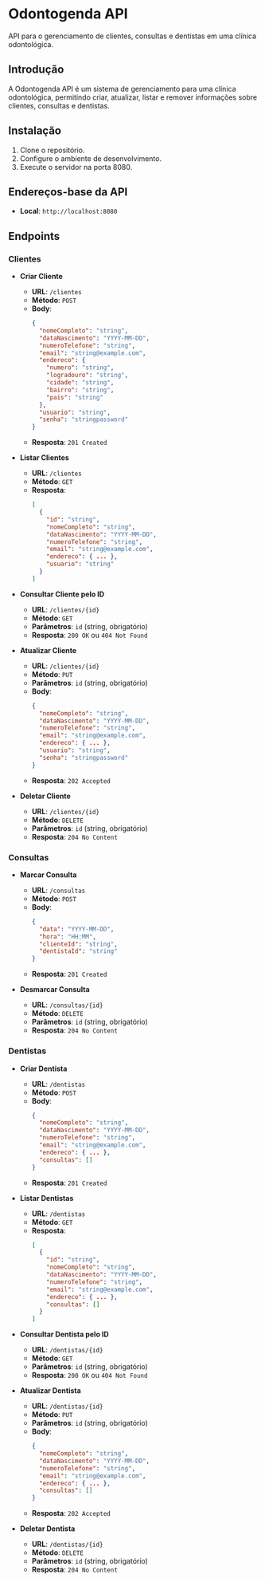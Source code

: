 # Odontogenda API

API para o gerenciamento de clientes, consultas e dentistas em uma clínica odontológica.

## Introdução

A Odontogenda API é um sistema de gerenciamento para uma clínica odontológica, permitindo criar, atualizar, listar e remover informações sobre clientes, consultas e dentistas.

## Instalação

1. Clone o repositório.
2. Configure o ambiente de desenvolvimento.
3. Execute o servidor na porta 8080.

## Endereços-base da API

- **Local**: `http://localhost:8080`

## Endpoints

### Clientes

- **Criar Cliente**
    - **URL**: `/clientes`
    - **Método**: `POST`
    - **Body**:
      ```json
      {
        "nomeCompleto": "string",
        "dataNascimento": "YYYY-MM-DD",
        "numeroTelefone": "string",
        "email": "string@example.com",
        "endereco": {
          "numero": "string",
          "logradouro": "string",
          "cidade": "string",
          "bairro": "string",
          "pais": "string"
        },
        "usuario": "string",
        "senha": "stringpassword"
      }
      ```
    - **Resposta**: `201 Created`

- **Listar Clientes**
    - **URL**: `/clientes`
    - **Método**: `GET`
    - **Resposta**:
      ```json
      [
        {
          "id": "string",
          "nomeCompleto": "string",
          "dataNascimento": "YYYY-MM-DD",
          "numeroTelefone": "string",
          "email": "string@example.com",
          "endereco": { ... },
          "usuario": "string"
        }
      ]
      ```

- **Consultar Cliente pelo ID**
    - **URL**: `/clientes/{id}`
    - **Método**: `GET`
    - **Parâmetros**: `id` (string, obrigatório)
    - **Resposta**: `200 OK` ou `404 Not Found`

- **Atualizar Cliente**
    - **URL**: `/clientes/{id}`
    - **Método**: `PUT`
    - **Parâmetros**: `id` (string, obrigatório)
    - **Body**:
      ```json
      {
        "nomeCompleto": "string",
        "dataNascimento": "YYYY-MM-DD",
        "numeroTelefone": "string",
        "email": "string@example.com",
        "endereco": { ... },
        "usuario": "string",
        "senha": "stringpassword"
      }
      ```
    - **Resposta**: `202 Accepted`

- **Deletar Cliente**
    - **URL**: `/clientes/{id}`
    - **Método**: `DELETE`
    - **Parâmetros**: `id` (string, obrigatório)
    - **Resposta**: `204 No Content`

### Consultas

- **Marcar Consulta**
    - **URL**: `/consultas`
    - **Método**: `POST`
    - **Body**:
      ```json
      {
        "data": "YYYY-MM-DD",
        "hora": "HH:MM",
        "clienteId": "string",
        "dentistaId": "string"
      }
      ```
    - **Resposta**: `201 Created`

- **Desmarcar Consulta**
    - **URL**: `/consultas/{id}`
    - **Método**: `DELETE`
    - **Parâmetros**: `id` (string, obrigatório)
    - **Resposta**: `204 No Content`

### Dentistas

- **Criar Dentista**
    - **URL**: `/dentistas`
    - **Método**: `POST`
    - **Body**:
      ```json
      {
        "nomeCompleto": "string",
        "dataNascimento": "YYYY-MM-DD",
        "numeroTelefone": "string",
        "email": "string@example.com",
        "endereco": { ... },
        "consultas": []
      }
      ```
    - **Resposta**: `201 Created`

- **Listar Dentistas**
    - **URL**: `/dentistas`
    - **Método**: `GET`
    - **Resposta**:
      ```json
      [
        {
          "id": "string",
          "nomeCompleto": "string",
          "dataNascimento": "YYYY-MM-DD",
          "numeroTelefone": "string",
          "email": "string@example.com",
          "endereco": { ... },
          "consultas": []
        }
      ]
      ```

- **Consultar Dentista pelo ID**
    - **URL**: `/dentistas/{id}`
    - **Método**: `GET`
    - **Parâmetros**: `id` (string, obrigatório)
    - **Resposta**: `200 OK` ou `404 Not Found`

- **Atualizar Dentista**
    - **URL**: `/dentistas/{id}`
    - **Método**: `PUT`
    - **Parâmetros**: `id` (string, obrigatório)
    - **Body**:
      ```json
      {
        "nomeCompleto": "string",
        "dataNascimento": "YYYY-MM-DD",
        "numeroTelefone": "string",
        "email": "string@example.com",
        "endereco": { ... },
        "consultas": []
      }
      ```
    - **Resposta**: `202 Accepted`

- **Deletar Dentista**
    - **URL**: `/dentistas/{id}`
    - **Método**: `DELETE`
    - **Parâmetros**: `id` (string, obrigatório)
    - **Resposta**: `204 No Content`




